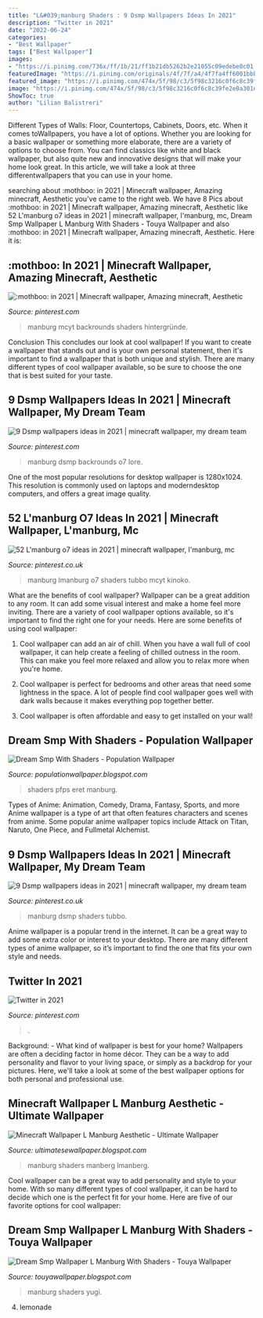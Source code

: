 ```yaml
---
title: "L&#039;manburg Shaders : 9 Dsmp Wallpapers Ideas In 2021"
description: "Twitter in 2021"
date: "2022-06-24"
categories:
- "Best Wallpaper"
tags: ["Best Wallpaper"]
images:
- "https://i.pinimg.com/736x/ff/1b/21/ff1b21db5262b2e21055c09edebe0c01.jpg"
featuredImage: "https://i.pinimg.com/originals/4f/7f/a4/4f7fa4ff6001bbb65f4db6e4da85a4c0.jpg"
featured_image: "https://i.pinimg.com/474x/5f/98/c3/5f98c3216c0f6c8c39fe2e0a301d18e6.jpg"
image: "https://i.pinimg.com/474x/5f/98/c3/5f98c3216c0f6c8c39fe2e0a301d18e6.jpg"
ShowToc: true
author: "Lilian Balistreri"
---
```



Different Types of Walls: Floor, Countertops, Cabinets, Doors, etc.
When it comes toWallpapers, you have a lot of options. Whether you are looking for a basic wallpaper or something more elaborate, there are a variety of options to choose from. You can find classics like white and black wallpaper, but also quite new and innovative designs that will make your home look great. In this article, we will take a look at three differentwallpapers that you can use in your home.

	

		
searching about :mothboo: in 2021 | Minecraft wallpaper, Amazing minecraft, Aesthetic you've came to the right web. We have 8 Pics about :mothboo: in 2021 | Minecraft wallpaper, Amazing minecraft, Aesthetic like 52 L&#039;manburg o7 ideas in 2021 | minecraft wallpaper, l&#039;manburg, mc, Dream Smp Wallpaper L Manburg With Shaders - Touya Wallpaper and also :mothboo: in 2021 | Minecraft wallpaper, Amazing minecraft, Aesthetic. Here it is:
		
    
## :mothboo: In 2021 | Minecraft Wallpaper, Amazing Minecraft, Aesthetic

<img loading=lazy src="https://i.pinimg.com/originals/80/94/d6/8094d64579818aac56733884ba44df6b.jpg" onerror="this.onerror=null;this.src='https://tse2.mm.bing.net/th?id=OIP.lxEXRi9_V7Plk3ihANH7swHaEL&amp;pid=15.1';" alt=":mothboo: in 2021 | Minecraft wallpaper, Amazing minecraft, Aesthetic">

_Source: pinterest.com_

>manburg mcyt backrounds shaders hintergründe. 

	

Conclusion
This concludes our look at cool wallpaper! If you want to create a wallpaper that stands out and is your own personal statement, then it's important to find a wallpaper that is both unique and stylish. There are many different types of cool wallpaper available, so be sure to choose the one that is best suited for your taste.

    
## 9 Dsmp Wallpapers Ideas In 2021 | Minecraft Wallpaper, My Dream Team

<img loading=lazy src="https://i.pinimg.com/474x/d9/e9/c4/d9e9c496141524ea3a504b388d7dea57.jpg" onerror="this.onerror=null;this.src='https://tse4.mm.bing.net/th?id=OIP.uXgLixqgVMPBZduY1q4GUAAAAA&amp;pid=15.1';" alt="9 Dsmp wallpapers ideas in 2021 | minecraft wallpaper, my dream team">

_Source: pinterest.com_

>manburg dsmp backrounds o7 lore. 

	

One of the most popular resolutions for desktop wallpaper is 1280x1024. This resolution is commonly used on laptops and moderndesktop computers, and offers a great image quality.

    
## 52 L&#039;manburg O7 Ideas In 2021 | Minecraft Wallpaper, L&#039;manburg, Mc

<img loading=lazy src="https://i.pinimg.com/474x/5f/98/c3/5f98c3216c0f6c8c39fe2e0a301d18e6.jpg" onerror="this.onerror=null;this.src='https://tse1.mm.bing.net/th?id=OIP.YZfrtfxlaBifSjBP_umSOAAAAA&amp;pid=15.1';" alt="52 L&#039;manburg o7 ideas in 2021 | minecraft wallpaper, l&#039;manburg, mc">

_Source: pinterest.co.uk_

>manburg lmanburg o7 shaders tubbo mcyt kinoko. 

	

What are the benefits of cool wallpaper?
Wallpaper can be a great addition to any room. It can add some visual interest and make a home feel more inviting. There are a variety of cool wallpaper options available, so it's important to find the right one for your needs. Here are some benefits of using cool wallpaper: 
1. Cool wallpaper can add an air of chill. When you have a wall full of cool wallpaper, it can help create a feeling of chilled outness in the room. This can make you feel more relaxed and allow you to relax more when you're home. 

2. Cool wallpaper is perfect for bedrooms and other areas that need some lightness in the space. A lot of people find cool wallpaper goes well with dark walls because it makes everything pop together better. 

3. Cool wallpaper is often affordable and easy to get installed on your wall!

    
## Dream Smp With Shaders - Population Wallpaper

<img loading=lazy src="https://i.pinimg.com/originals/20/f2/c9/20f2c9956543ad5c0f774fa372f91cf4.jpg" onerror="this.onerror=null;this.src='https://tse3.mm.bing.net/th?id=OIP.wP50Cq18YO3ertc4fXITeQHaD7&amp;pid=15.1';" alt="Dream Smp With Shaders - Population Wallpaper">

_Source: populationwallpaper.blogspot.com_

>shaders pfps eret manburg. 

	

Types of Anime: Animation, Comedy, Drama, Fantasy, Sports, and more
Anime wallpaper is a type of art that often features characters and scenes from anime. Some popular anime wallpaper topics include Attack on Titan, Naruto, One Piece, and Fullmetal Alchemist.

    
## 9 Dsmp Wallpapers Ideas In 2021 | Minecraft Wallpaper, My Dream Team

<img loading=lazy src="https://i.pinimg.com/474x/d9/c3/a7/d9c3a7e04ea302c1f1b742280a5a2e86.jpg" onerror="this.onerror=null;this.src='https://tse2.mm.bing.net/th?id=OIP.V0-YkgAJN-pkD1IJqv7jMgAAAA&amp;pid=15.1';" alt="9 Dsmp wallpapers ideas in 2021 | minecraft wallpaper, my dream team">

_Source: pinterest.co.uk_

>manburg dsmp shaders tubbo. 

	

Anime wallpaper is a popular trend in the internet. It can be a great way to add some extra color or interest to your desktop. There are many different types of anime wallpaper, so it’s important to find the one that fits your own style and needs.

    
## Twitter In 2021

<img loading=lazy src="https://i.pinimg.com/736x/ff/1b/21/ff1b21db5262b2e21055c09edebe0c01.jpg" onerror="this.onerror=null;this.src='https://tse2.mm.bing.net/th?id=OIP.KZHnIeyAJXtcEmARFZx9lwHaES&amp;pid=15.1';" alt="Twitter in 2021">

_Source: pinterest.com_

>. 

	

Background: - What kind of wallpaper is best for your home?
Wallpapers are often a deciding factor in home décor. They can be a way to add personality and flavor to your living space, or simply as a backdrop for your pictures. Here, we'll take a look at some of the best wallpaper options for both personal and professional use.

    
## Minecraft Wallpaper L Manburg Aesthetic - Ultimate Wallpaper

<img loading=lazy src="https://i.pinimg.com/originals/ef/67/52/ef67526903723f9676dce0b6152ff45f.jpg" onerror="this.onerror=null;this.src='https://tse1.mm.bing.net/th?id=OIP.T_e7zQRvxnKwRcm4A1lPTwHaEK&amp;pid=15.1';" alt="Minecraft Wallpaper L Manburg Aesthetic - Ultimate Wallpaper">

_Source: ultimatesewallpaper.blogspot.com_

>manburg shaders manberg lmanberg. 

	

Cool wallpaper can be a great way to add personality and style to your home. With so many different types of cool wallpaper, it can be hard to decide which one is the perfect fit for your home. Here are five of our favorite options for cool wallpaper: 

    
## Dream Smp Wallpaper L Manburg With Shaders - Touya Wallpaper

<img loading=lazy src="https://i.pinimg.com/originals/4f/7f/a4/4f7fa4ff6001bbb65f4db6e4da85a4c0.jpg" onerror="this.onerror=null;this.src='https://tse2.mm.bing.net/th?id=OIP.6cNDMU-GQSUgEVF3ukX7yQHaEK&amp;pid=15.1';" alt="Dream Smp Wallpaper L Manburg With Shaders - Touya Wallpaper">

_Source: touyawallpaper.blogspot.com_

>manburg shaders yugi. 

	

4. lemonade 

